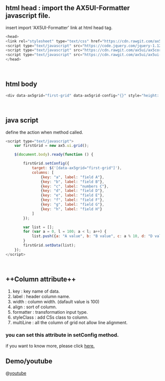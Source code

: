 ## html head : import the AX5UI-Formatter javascript file.

insert import 'AX5UI-Formatter' link at html head tag.
<br/>
```js
<head>
<link rel="stylesheet" type="text/css" href="https://cdn.rawgit.com/ax5ui/ax5ui-grid/master/dist/ax5grid.css">
<script type="text/javascript" src="https://code.jquery.com/jquery-1.12.3.min.js"></script>
<script type="text/javascript" src="https://cdn.rawgit.com/ax5ui/ax5core/master/dist/ax5core.min.js"></script>
<script type="text/javascript" src="https://cdn.rawgit.com/ax5ui/ax5ui-grid/master/dist/ax5grid.min.js"></script>
</head>
```
<br/>

## html body

```js
<div data-ax5grid="first-grid" data-ax5grid-config="{}" style="height: 300px;"></div>
```
<br/>

## java script
define the action when method called.

```js
<script type="text/javascript">
    var firstGrid = new ax5.ui.grid();

    $(document.body).ready(function () {

        firstGrid.setConfig({
            target: $('[data-ax5grid="first-grid"]'),
            columns: [
                {key: "a", label: "field A"},
                {key: "b", label: "field B"},
                {key: "c", label: "numbers C"},
                {key: "d", label: "field D"},
                {key: "e", label: "field E"},
                {key: "f", label: "field F"},
                {key: "g", label: "field G"},
                {key: "h", label: "field H"}
            ]
        });

        var list = [];
        for (var a = 0, l = 100; a < l; a++) {
            list.push({a: "A value", b: "B value", c: a % 10, d: "D value", e: "E value", f: "F value", g: "G value"});
        }
        firstGrid.setData(list);
    });
</script>
```
<br/>

## ++Column attribute++
1.  key : key name of data.
2.  label : header column name.
3.  width : column width. (dafault value is 100)
4.  align : sort of column.
5.  formatter : transformation input type.
6.  styleClass : add CSs class to column.
7.  multiLine : all the column of grid not allow line alignment.


### **you can set this attribute in setConfig method.**

if you want to know more, please click [here.](http://ax5.io/ax5ui-grid/api/index.html)


## Demo/youtube

@[youtube](https://www.youtube.com/watch?v=zSq0PdRORrk)
